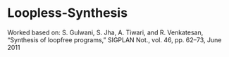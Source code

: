 # Loopless-Synthesis

Worked based on:
S. Gulwani, S. Jha, A. Tiwari, and R. Venkatesan, “Synthesis of loopfree
programs,” SIGPLAN Not., vol. 46, pp. 62–73, June 2011
